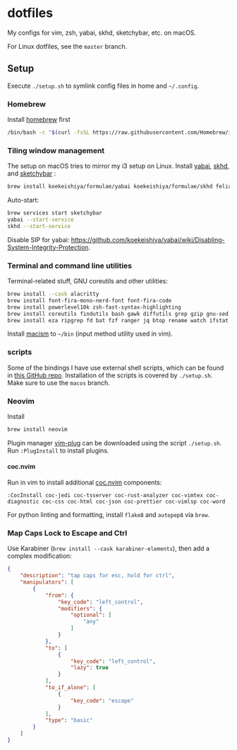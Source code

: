 # dotfiles

My configs for vim, zsh, yabai, skhd, sketchybar, etc. on macOS.

For Linux dotfiles, see the `master` branch.

## Setup

Execute `./setup.sh` to symlink config files in home and `~/.config`.

### Homebrew

Install [homebrew] first
```bash
/bin/bash -c "$(curl -fsSL https://raw.githubusercontent.com/Homebrew/install/HEAD/install.sh)"
```

[homebrew]: https://brew.sh/

### Tiling window management

The setup on macOS tries to mirror my i3 setup on Linux. Install [yabai], [skhd], and [sketchybar] :
```sh
brew install koekeishiya/formulae/yabai koekeishiya/formulae/skhd felixkratz/formulae/sketchybar
```

Auto-start:
```sh
brew services start sketchybar
yabai --start-service
skhd --start-service
```

Disable SIP for yabai: https://github.com/koekeishiya/yabai/wiki/Disabling-System-Integrity-Protection.

[yabai]: https://github.com/koekeishiya/yabai
[skhd]: https://github.com/koekeishiya/skhd
[sketchybar]: https://github.com/FelixKratz/SketchyBar

### Terminal and command line utilities

Terminal-related stuff, GNU coreutils and other utilities:
```sh
brew install --cask alacritty
brew install font-fira-mono-nerd-font font-fira-code
brew install powerlevel10k zsh-fast-syntax-highlighting
brew install coreutils findutils bash gawk diffutils grep gzip gnu-sed gnu-tar less wget xz
brew install eza ripgrep fd bat fzf ranger jq btop rename watch ifstat hyperfine
```

Install [macism] to `~/bin` (input method utility used in vim).

[macism]: https://github.com/laishulu/macism

### scripts

Some of the bindings I have use external shell scripts, which can be found in
[this GitHub repo][scripts-repo]. Installation of the scripts is covered by
`./setup.sh`. Make sure to use the `macos` branch.

[scripts-repo]: https://github.com/weirane/scripts

### Neovim

Install

```sh
brew install neovim
```

Plugin manager [vim-plug] can be downloaded using the script `./setup.sh`. Run
`:PlugInstall` to install plugins.

[nvim]: https://github.com/neovim/neovim
[nvim-bin]: https://github.com/neovim/neovim/releases
[vim-plug]: https://github.com/junegunn/vim-plug

#### coc.nvim

Run in vim to install additional [coc.nvim] components:

    :CocInstall coc-jedi coc-tsserver coc-rust-analyzer coc-vimtex coc-diagnostic coc-css coc-html coc-json coc-prettier coc-vimlsp coc-word

For python linting and formatting, install `flake8` and `autopep8` via `brew`.

[coc.nvim]: https://github.com/neoclide/coc.nvim

### Map Caps Lock to Escape and Ctrl

Use Karabiner (`brew install --cask karabiner-elements`), then add a complex modification:
```json
{
    "description": "tap caps for esc, hold for ctrl",
    "manipulators": [
        {
            "from": {
                "key_code": "left_control",
                "modifiers": {
                    "optional": [
                        "any"
                    ]
                }
            },
            "to": [
                {
                    "key_code": "left_control",
                    "lazy": true
                }
            ],
            "to_if_alone": [
                {
                    "key_code": "escape"
                }
            ],
            "type": "basic"
        }
    ]
}
```
